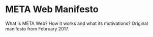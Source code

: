 # META Web Manifesto

What is META Web? How it works and what its motivations? Original manifesto from February 2017.